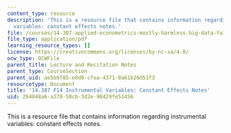 ```yaml
---
content_type: resource
description: 'This is a resource file that contains information regarding instrumental
  variables: constant effects notes.'
file: /courses/14-387-applied-econometrics-mostly-harmless-big-data-fall-2014/264048a6a37858cb3d2e98429fe51456_MIT14_387F14_Const_effects.pdf
file_type: application/pdf
learning_resource_types: []
license: https://creativecommons.org/licenses/by-nc-sa/4.0/
ocw_type: OCWFile
parent_title: Lecture and Recitation Notes
parent_type: CourseSection
parent_uid: ae5b9f85-e8d0-cfea-4371-8a61b26d51f3
resourcetype: Document
title: '14.387 F14 Instrumental Variables: Constant Effects Notes'
uid: 264048a6-a378-58cb-3d2e-98429fe51456
---
```

This is a resource file that contains information regarding instrumental variables: constant effects notes.